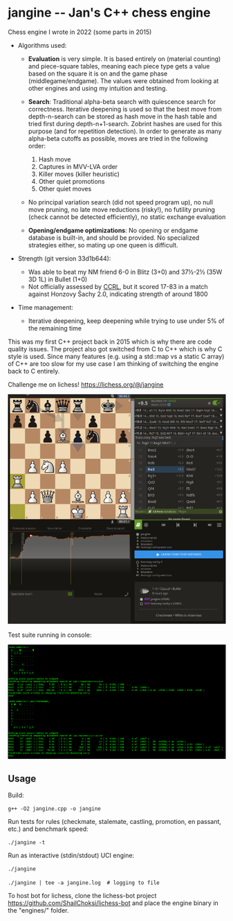 # jangine -- Jan's C++ chess engine

Chess engine I wrote in 2022 (some parts in 2015)
- Algorithms used:
    - **Evaluation** is very simple. It is based entirely on (material counting) and piece-square tables,
        meaning each piece type gets a value based on the square it is on and the game phase (middlegame/endgame).
        The values were obtained from looking at other engines and using my intuition and testing.

    - **Search**: Traditional alpha-beta search with quiescence search for correctness. Iterative deepening
        is used so that the best move from depth-n-search can be stored as hash move in the hash table and tried
        first during depth-n+1-search. Zobrint hashes are used for this purpose (and for repetition detection).
        In order to generate as many alpha-beta cutoffs as possible, moves are tried in the following order:
        1. Hash move
        2. Captures in MVV-LVA order
        3. Killer moves (killer heuristic)
        4. Other quiet promotions
        5. Other quiet moves

    - No principal variation search (did not speed program up), no null move pruning, 
        no late move reductions (risky!), no futility pruning (check cannot be detected efficiently),
        no static exchange evaluation

    - **Opening/endgame optimizations**: No opening or endgame database is built-in, and should be provided.
        No specialized strategies either, so mating up one queen is difficult. 
 
- Strength (git version 33d1b644):
    - Was able to beat my NM friend 6-0 in Blitz (3+0) and 37½-2½ (35W 3D 1L) in Bullet (1+0)
    - Not officially assessed by [CCRL](http://ccrl.chessdom.com/ccrl/404/), but it scored
      17-83 in a match against Honzovy Šachy 2.0, indicating strength of around 1800

- Time management:
  - Iterative deepening, keep deepening while trying to use under 5% of the remaining time 


This was my first C++ project back in 2015 which is why there are code quality issues.
The project also got switched from C to C++ which is why C style is used.
Since many features (e.g. using a std::map vs a static C array) of C++ are too slow for
my use case I am thinking of switching the engine back to C entirely.


Challenge me on lichess! https://lichess.org/@/jangine

![](./jangine_lichess_scr2.png)

Test suite running in console:

![](./jangine_console_scr.png)


## Usage

Build:

    g++ -O2 jangine.cpp -o jangine

Run tests for rules (checkmate, stalemate, castling, promotion, en passant, etc.) and benchmark speed:

    ./jangine -t

Run as interactive (stdin/stdout) UCI engine:

    ./jangine

    ./jangine | tee -a jangine.log  # logging to file

To host bot for lichess, clone the lichess-bot project https://github.com/ShailChoksi/lichess-bot and place the engine binary in the "engines/" folder.
